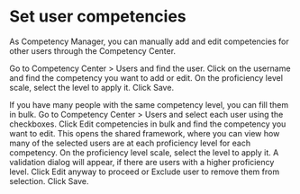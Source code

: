 # Set user competencies

As Competency Manager, you can manually add and edit competencies for other users through the Competency Center.

<procedure title="Set competencies for a single user" id="set_competency_for_a_single_user">
<step>Go to <ui-path>Competency Center > Users</ui-path> and find the user.</step>
<step>Click on the username and find the competency you want to add or edit.</step>
<step>On the proficiency level scale, select the level to apply it.</step>
<step>Click <control>Save</control>.</step>
</procedure>

If you have many people with the same competency level, you can fill them in bulk.
<procedure title="Set competencies for multiple users">
<step>Go to <ui-path>Competency Center > Users</ui-path> and select each user using the checkboxes.</step>
<step>Click <control>Edit competencies in bulk</control> and find the competency you want to edit.
<note>This opens the shared framework, where you can view how many of the selected users are at each proficiency level for each competency.</note>
</step>
<step>On the proficiency level scale, select the level to apply it. 
<tip>A validation dialog will appear, if there are users with a higher proficiency level. Click <control>Edit anyway</control> to proceed or <control>Exclude user</control> to remove them from selection.</tip>
</step>
<step>Click <control>Save</control>.</step>
</procedure>